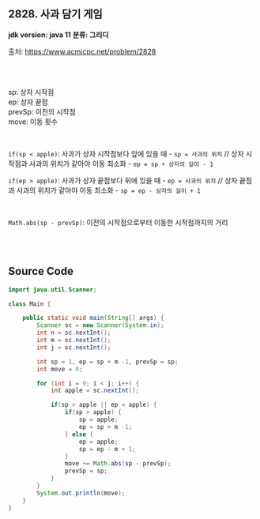 ## 2828. 사과 담기 게임

**jdk version: java 11**
**분류: 그리디**
<br>

출처: https://www.acmicpc.net/problem/2828

<br>
<br>

sp: 상자 시작점 <br>
ep: 상자 끝점 <br>
prevSp: 이전의 시작점 <br>
move: 이동 횟수 <br>

<br>

`if(sp < apple)`: 사과가 상자 시작점보다 앞에 있을 때
     - `sp = 사과의 위치` // 상자 시작점과 사과의 위치가 같아야 이동 최소화
     - `ep = sp + 상자의 길이 - 1`
<br>

`if(ep > apple)`: 사과가 상자 끝점보다 뒤에 있을 때
     - `ep = 사과의 위치` // 상자 끝점과 사과의 위치가 같아야 이동 최소화
     - `sp = ep - 상자의 길이 + 1`

<br>

`Math.abs(sp - prevSp)`: 이전의 시작점으로부터 이동한 시작점까지의 거리

<br>
<br>

## Source Code

```java
import java.util.Scanner;

class Main {

    public static void main(String[] args) {
        Scanner sc = new Scanner(System.in);
        int n = sc.nextInt();
        int m = sc.nextInt();
        int j = sc.nextInt();

        int sp = 1, ep = sp + m -1, prevSp = sp;
        int move = 0;

        for (int i = 0; i < j; i++) {
            int apple = sc.nextInt();

            if(sp > apple || ep < apple) {
                if(sp > apple) {
                    sp = apple;
                    ep = sp + m -1;
                } else {
                    ep = apple;
                    sp = ep - m + 1;
                }
                move += Math.abs(sp - prevSp);
                prevSp = sp;
            }
        }
        System.out.println(move);
    }
}
```
